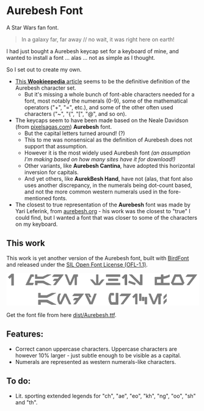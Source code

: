 # Aurebesh Font

A Star Wars fan font.

> In a galaxy far, far away // no wait, it was right here on earth!

I had just bought a Aurebesh keycap set for a keyboard of mine, and wanted to install a font ... alas ... not as simple as I thought.

So I set out to create my own.

- [This **Wookieepedia** article](https://starwars.fandom.com/wiki/Aurebesh) seems to be the definitive definition of the Aurebesh character set.
    - But it's missing a whole bunch of font-able characters needed for a font, most notably the numerals (0-9), some of the mathematical operators ("+", "=", etc.), and some of the other often used characters ("~", "{", "[", "@", and so on).
- The keycaps seem to have been made based on the Neale Davidson (from [pixelsagas.com](https://pixelsagas.com)) **Aurebesh** font.
    - But the capital letters turned around! (?)
    - This to me was nonsensical as the definition of Aurebesh does not support that assumption.
    - However it is the most widely used Aurebesh font *(an assumption I'm making based on how many sites have it for download!)*
    - Other variants, like **Aurebesh Cantina**, have adopted this horizontal inversion for capitals.
    - And yet others, like **AurekBesh Hand**, have not (alas, that font also uses another discrepancy, in the numerals being dot-count based, and not the more common western numerals used in the fore-mentioned fonts.
- The closest to true representation of the **Aurebesh** font was made by Yari Leferink, from  [aurebesh.org](https://aurebesh.org) - his work was the closest to "true" I could find, but I wanted a font that was closer to some of the characters on my keyboard.

## This work

This work is yet another version of the Aurebesh font, built with [BirdFont](https://birdfont.org/) and released under the [SIL Open Font License (OFL-1.1)](LICENSE.md).

![Sample](/docs/image-1.png)


Get the font file from here [dist/Aurebesh.ttf](https://github.com/vinorodrigues/font-aurebesh/raw/main/dist/Aurebesh.ttf).

## Features:
* Correct canon uppercase characters.  Uppercase characters are however 10% larger - just subtle enough to be visible as a capital.
* Numerals are represented as western numerals-like characters.

## To do:
* Lit. sporting extended legends for "ch", "ae", "eo", "kh", "ng", "oo", "sh" and "th".

